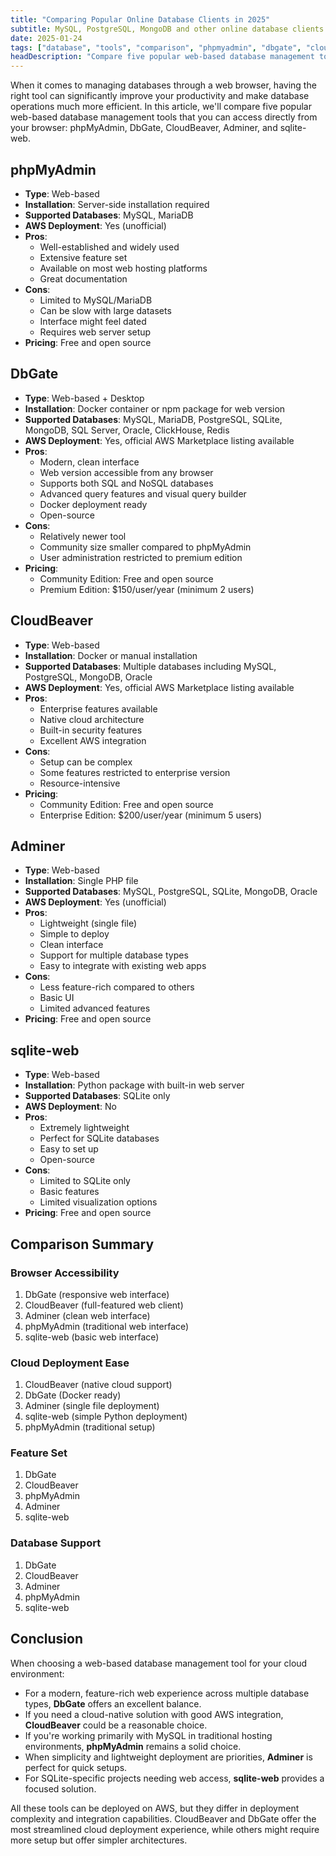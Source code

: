 ```yaml
---
title: "Comparing Popular Online Database Clients in 2025"
subtitle: MySQL, PostgreSQL, MongoDB and other online database clients
date: 2025-01-24
tags: ["database", "tools", "comparison", "phpmyadmin", "dbgate", "cloudbeaver", "adminer", "sqlite", "web-based", "cloud"]
headDescription: "Compare five popular web-based database management tools that you can access directly from your browser: phpMyAdmin, DbGate, CloudBeaver, Adminer, and sqlite-web."
---
```


When it comes to managing databases through a web browser, having the right tool can significantly improve your productivity and make database operations much more efficient. In this article, we'll compare five popular web-based database management tools that you can access directly from your browser: phpMyAdmin, DbGate, CloudBeaver, Adminer, and sqlite-web.

<!--more--> 

## phpMyAdmin
- **Type**: Web-based
- **Installation**: Server-side installation required
- **Supported Databases**: MySQL, MariaDB
- **AWS Deployment**: Yes (unofficial)
- **Pros**:
  - Well-established and widely used
  - Extensive feature set
  - Available on most web hosting platforms
  - Great documentation
- **Cons**:
  - Limited to MySQL/MariaDB
  - Can be slow with large datasets
  - Interface might feel dated
  - Requires web server setup
- **Pricing**: Free and open source

## DbGate
- **Type**: Web-based + Desktop
- **Installation**: Docker container or npm package for web version
- **Supported Databases**: MySQL, MariaDB, PostgreSQL, SQLite, MongoDB, SQL Server, Oracle, ClickHouse, Redis
- **AWS Deployment**: Yes, official AWS Marketplace listing available
- **Pros**:
  - Modern, clean interface
  - Web version accessible from any browser
  - Supports both SQL and NoSQL databases
  - Advanced query features and visual query builder
  - Docker deployment ready
  - Open-source
- **Cons**:
  - Relatively newer tool
  - Community size smaller compared to phpMyAdmin
  - User administration restricted to premium edition
- **Pricing**:
  - Community Edition: Free and open source
  - Premium Edition: $150/user/year (minimum 2 users)

## CloudBeaver
- **Type**: Web-based
- **Installation**: Docker or manual installation
- **Supported Databases**: Multiple databases including MySQL, PostgreSQL, MongoDB, Oracle
- **AWS Deployment**: Yes, official AWS Marketplace listing available
- **Pros**:
  - Enterprise features available
  - Native cloud architecture
  - Built-in security features
  - Excellent AWS integration
- **Cons**:
  - Setup can be complex
  - Some features restricted to enterprise version
  - Resource-intensive
- **Pricing**:
  - Community Edition: Free and open source
  - Enterprise Edition: $200/user/year (minimum 5 users)

## Adminer
- **Type**: Web-based
- **Installation**: Single PHP file
- **Supported Databases**: MySQL, PostgreSQL, SQLite, MongoDB, Oracle
- **AWS Deployment**: Yes (unofficial)
- **Pros**:
  - Lightweight (single file)
  - Simple to deploy
  - Clean interface
  - Support for multiple database types
  - Easy to integrate with existing web apps
- **Cons**:
  - Less feature-rich compared to others
  - Basic UI
  - Limited advanced features
- **Pricing**: Free and open source

## sqlite-web
- **Type**: Web-based
- **Installation**: Python package with built-in web server
- **Supported Databases**: SQLite only
- **AWS Deployment**: No
- **Pros**:
  - Extremely lightweight
  - Perfect for SQLite databases
  - Easy to set up
  - Open-source
- **Cons**:
  - Limited to SQLite only
  - Basic features
  - Limited visualization options
- **Pricing**: Free and open source

## Comparison Summary

### Browser Accessibility
1. DbGate (responsive web interface)
2. CloudBeaver (full-featured web client)
3. Adminer (clean web interface)
4. phpMyAdmin (traditional web interface)
5. sqlite-web (basic web interface)

### Cloud Deployment Ease
1. CloudBeaver (native cloud support)
2. DbGate (Docker ready)
3. Adminer (single file deployment)
4. sqlite-web (simple Python deployment)
5. phpMyAdmin (traditional setup)

### Feature Set
1. DbGate
2. CloudBeaver
3. phpMyAdmin
4. Adminer
5. sqlite-web

### Database Support
1. DbGate
2. CloudBeaver
3. Adminer
4. phpMyAdmin
5. sqlite-web

## Conclusion

When choosing a web-based database management tool for your cloud environment:

- For a modern, feature-rich web experience across multiple database types, **DbGate** offers an excellent balance.
- If you need a cloud-native solution with good AWS integration, **CloudBeaver** could be a reasonable choice.
- If you're working primarily with MySQL in traditional hosting environments, **phpMyAdmin** remains a solid choice.
- When simplicity and lightweight deployment are priorities, **Adminer** is perfect for quick setups.
- For SQLite-specific projects needing web access, **sqlite-web** provides a focused solution.

All these tools can be deployed on AWS, but they differ in deployment complexity and integration capabilities. CloudBeaver and DbGate offer the most streamlined cloud deployment experience, while others might require more setup but offer simpler architectures.

